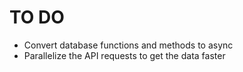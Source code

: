 # TO DO

- Convert database functions and methods to async
- Parallelize the API requests to get the data faster
